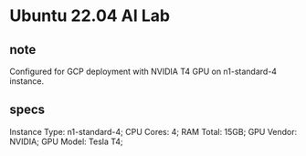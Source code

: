 # Ubuntu 22.04 AI Lab

## note

Configured for GCP deployment with NVIDIA T4 GPU on n1-standard-4 instance.

## specs

Instance Type: n1-standard-4; CPU Cores: 4; RAM Total: 15GB; GPU Vendor: NVIDIA; GPU Model: Tesla T4;
